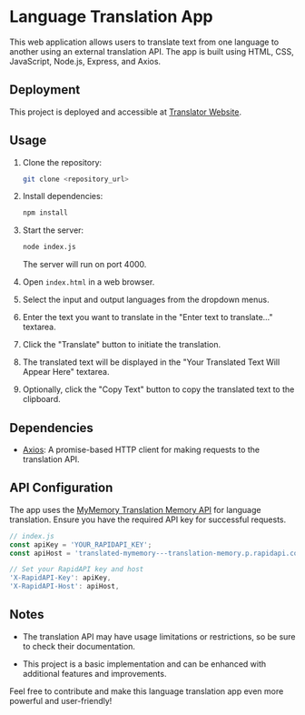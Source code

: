 # Language Translation App

This web application allows users to translate text from one language to another using an external translation API. The app is built using HTML, CSS, JavaScript, Node.js, Express, and Axios.


## Deployment

This project is deployed and accessible at [Translator Website](https://translator-website-frontend.onrender.com).

## Usage

1. Clone the repository:

   ```bash
   git clone <repository_url>
   ```

2. Install dependencies:

   ```bash
   npm install
   ```

3. Start the server:

   ```bash
   node index.js
   ```

   The server will run on port 4000.

4. Open `index.html` in a web browser.

5. Select the input and output languages from the dropdown menus.

6. Enter the text you want to translate in the "Enter text to translate..." textarea.

7. Click the "Translate" button to initiate the translation.

8. The translated text will be displayed in the "Your Translated Text Will Appear Here" textarea.

9. Optionally, click the "Copy Text" button to copy the translated text to the clipboard.

## Dependencies

- [Axios](https://github.com/axios/axios): A promise-based HTTP client for making requests to the translation API.

## API Configuration

The app uses the [MyMemory Translation Memory API](https://translated-mymemory---translation-memory.p.rapidapi.com/get) for language translation. Ensure you have the required API key for successful requests.

```javascript
// index.js
const apiKey = 'YOUR_RAPIDAPI_KEY';
const apiHost = 'translated-mymemory---translation-memory.p.rapidapi.com';

// Set your RapidAPI key and host
'X-RapidAPI-Key': apiKey,
'X-RapidAPI-Host': apiHost,
```

## Notes

- The translation API may have usage limitations or restrictions, so be sure to check their documentation.

- This project is a basic implementation and can be enhanced with additional features and improvements.

Feel free to contribute and make this language translation app even more powerful and user-friendly!


